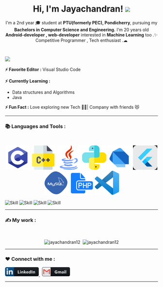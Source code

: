 
<h1 align = "center">Hi, I'm Jayachandran! <img src="https://media.giphy.com/media/mGcNjsfWAjY5AEZNw6/giphy.gif" width="50"></h1>

<p align="center">I'm a 2nd year 🎓 student at <b>PTU(formerly PEC), Pondicherry</b>, pursuing my <b>Bachelors in Computer Science and Engineering.</b>
I'm 20 years old <b>Android-developer , web-developer</b> interested in <b>Machine Learning</b> too .✨<br>
Competitive Programmer , Tech  enthusiast .☁</p>
<br>


![](https://visitor-badge.laobi.icu/badge?page_id=jayachandran12.visitor-badge&style=flat-square&color=0088cc)<br>
<!--[Profile views](https://gpvc.arturio.dev/jayachandran12)-->

**⚡ Favorite Editor    :**  Visual Studio Code

**⚡ Currently Learning :** 
- Data structures and Algorithms
- Java

**⚡ Fun Fact :** Love exploring new Tech 👩‍💻| Company with friends 😻

---

<h3>📚 Languages and Tools :</h3><br>
<p align="center"> 
    <img src="https://github.com/Jayachandran12/Jayachandran12/blob/master/assets/c-programming-569564.png" alt="c"         width="80" height="80"/> 
    <img src="https://github.com/Jayachandran12/Jayachandran12/blob/master/assets/c.png"                    alt="cplusplus" width="80" height="80"/> 
    <img src="https://github.com/Jayachandran12/Jayachandran12/blob/master/assets/java.png"                 alt="java"      width="80" height="80"/> 
    <img src="https://github.com/Jayachandran12/Jayachandran12/blob/master/assets/python.png"               alt="python"    width="80" height="80"/>
    <img src="https://github.com/Jayachandran12/Jayachandran12/blob/master/assets/dart_mono.png"            alt="dart"      width="80" height="80"/>
    <img src="https://github.com/Jayachandran12/Jayachandran12/blob/master/assets/flutter.png"              alt="flutter"   width="80" height="80"/> 
    <img src="https://github.com/Jayachandran12/Jayachandran12/blob/master/assets/mysql.png"                alt="mysql"     width="80" height="80"/> 
    <img src="https://github.com/Jayachandran12/Jayachandran12/blob/master/assets/php.png"                  alt="php"       width="80" height="80"/> 
    <img src="https://github.com/Jayachandran12/Jayachandran12/blob/master/assets/vscode.png"               alt="vscode"    width="80" height="80"/>
    
![Skill](https://img.shields.io/badge/HTML5-E34F26?style=for-the-badge&logo=html5&logoColor=white)
![Skill](https://img.shields.io/badge/CSS3-1572B6?style=for-the-badge&logo=css3&logoColor=white)
![Skill](https://img.shields.io/badge/JavaScript-323330?style=for-the-badge&logo=javascript&logoColor=F7DF1E)
![Skill](https://img.shields.io/badge/Bootstrap-563D7C?style=for-the-badge&logo=bootstrap&logoColor=white)
</p>

---

<h3>✍ My work :</h3><br>

<p align="center">
    <img src="https://github-readme-stats.vercel.app/api?username=jayachandran12&hide=stars&show_icons=true&theme=dracula&line_height=32" alt="jayachandran12">&nbsp;
    <img src="https://github-readme-stats.vercel.app/api/top-langs/?username=jayachandran12&count_private=true&theme=dracula"             alt="jayachandran12">
</p>

--- 

<h3>❤ Connect with me :</h3>
<p align="left">
    <a href="https://www.linkedin.com/in/jayachandran-s-966728215/" target="blank">
        <img src="https://github.com/Jayachandran12/Jayachandran12/blob/master/assets/icons/linkedin.png" alt="c" height="30"/> 
    </a> &nbsp;
    <a href="mailto:chandranjaya919@gmail.com" target="blank">
        <img src="https://github.com/Jayachandran12/Jayachandran12/blob/master/assets/icons/gmail.png" alt="c" height="30"/> 
    </a>
</p>

*************
